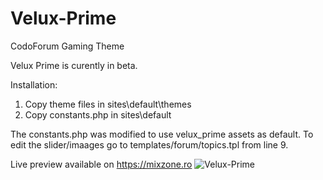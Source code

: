 # Velux-Prime
CodoForum Gaming Theme

Velux Prime is curently in beta. 

Installation: 
1. Copy theme files in sites\default\themes
2. Copy constants.php in sites\default 

The constants.php was modified to use velux_prime assets as default.
To edit the slider/imaages go to templates/forum/topics.tpl from line 9.

Live preview available on https://mixzone.ro
![Velux-Prime](https://i.imgur.com/w7nBgG2.png)

